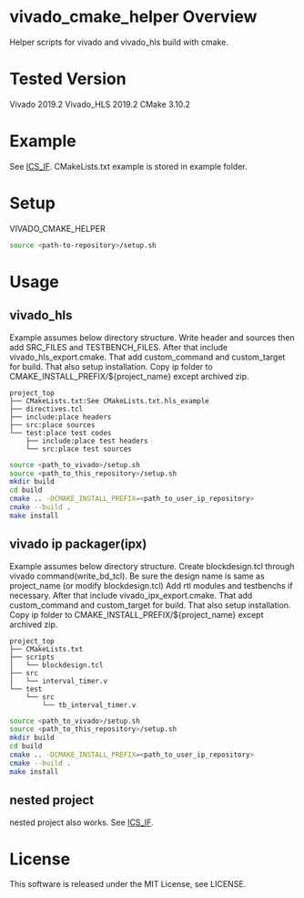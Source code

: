 # vivado_cmake_helper Overview
Helper scripts for vivado and vivado_hls build with cmake.

# Tested Version
Vivado 2019.2
Vivado_HLS 2019.2
CMake 3.10.2

# Example
See [ICS_IF](https://github.com/akira-nishiyama/ICS_IF).
CMakeLists.txt example is stored in example folder.

# Setup
VIVADO_CMAKE_HELPER
```bash
source <path-to-repository>/setup.sh
```

# Usage
## vivado_hls
Example assumes below directory structure.
Write header and sources then add SRC_FILES and TESTBENCH_FILES.
After that include vivado_hls_export.cmake.
That add custom_command and custom_target for build.
That also setup installation. Copy ip folder to CMAKE_INSTALL_PREFIX/${project_name} except archived zip.

```
project_top
├── CMakeLists.txt:See CMakeLists.txt.hls_example
├── directives.tcl
├── include:place headers
├── src:place sources
└── test:place test codes
    ├── include:place test headers
    └── src:place test sources
```

```bash
source <path_to_vivado>/setup.sh
source <path_to_this_repository>/setup.sh
mkdir build
cd build
cmake .. -DCMAKE_INSTALL_PREFIX=<path_to_user_ip_repository>
cmake --build .
make install
```

## vivado ip packager(ipx)
Example assumes below directory structure.
Create blockdesign.tcl through vivado command(write_bd_tcl).
Be sure the design name is same as project_name
(or modify blockdesign.tcl)
Add rtl modules and testbenchs if necessary.
After that include vivado_ipx_export.cmake.
That add custom_command and custom_target for build.
That also setup installation. Copy ip folder to CMAKE_INSTALL_PREFIX/${project_name} except archived zip.

```
project_top
├── CMakeLists.txt
├── scripts
│   └── blockdesign.tcl
├── src
│   └── interval_timer.v
└── test
    └── src
        └── tb_interval_timer.v
```

```bash
source <path_to_vivado>/setup.sh
source <path_to_this_repository>/setup.sh
mkdir build
cd build
cmake .. -DCMAKE_INSTALL_PREFIX=<path_to_user_ip_repository>
cmake --build .
make install
```

## nested project
nested project also works.
See [ICS_IF](https://github.com/akira-nishiyama/ICS_IF).

# License
This software is released under the MIT License, see LICENSE.

